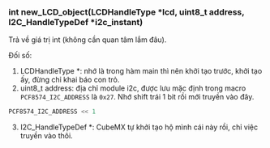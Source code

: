 ### int new_LCD_object(LCDHandleType *lcd, uint8_t address, I2C_HandleTypeDef *i2c_instant)

Trả về giá trị int (không cần quan tâm lắm đâu).

Đối số: 
1. LCDHandleType *: nhớ là trong hàm main thì nên khởi tạo trước, khởi tạo ấy, đừng chỉ khai báo con trỏ.
2. uint8_t address: địa chỉ module i2c, được lưu mặc định trong macro `PCF8574_I2C_ADDRESS` là `0x27`. Nhớ shift trái 1 bit rồi mới truyền vào đây. 

```C
PCF8574_I2C_ADDRESS << 1
```
3. I2C_HandleTypeDef *: CubeMX tự khởi tạo hộ mình cái này rồi, chỉ việc truyền vào thôi.